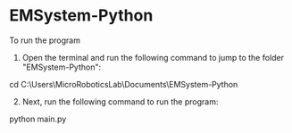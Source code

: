 # EMSystem-Python

To run the program
1. Open the terminal and run the following command to jump to the folder "EMSystem-Python":

cd C:\Users\MicroRoboticsLab\Documents\EMSystem-Python

2. Next, run the following command to run the program:

python main.py
